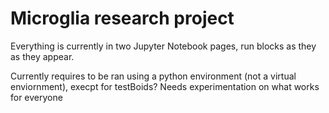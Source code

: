 # Microglia research project

Everything is currently in two Jupyter Notebook pages, run blocks as they as they appear.

Currently requires to be ran using a python environment (not a virtual enviornment), execpt for testBoids? Needs experimentation on what works for everyone
